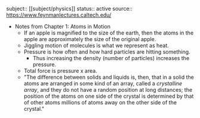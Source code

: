 subject:: [[subject/physics]]
status:: active
source:: https://www.feynmanlectures.caltech.edu/

- Notes from Chapter 1: Atoms in Motion
	- If an apple is magnified to the size of the earth, then the atoms in the apple are approximately the size of the original apple.
	- Jiggling motion of molecules is what we represent as heat.
	- Pressure is how often and how hard particles are hitting something.
		- Thus increasing the density (number of particles) increases the pressure.
	- Total force is pressure x area.
	- "The difference between solids and liquids is, then, that in a solid the atoms are arranged in some kind of an array, called a *crystalline array*, and they do not have a random position at long distances; the position of the atoms on one side of the crystal is determined by that of other atoms millions of atoms away on the other side of the crystal."